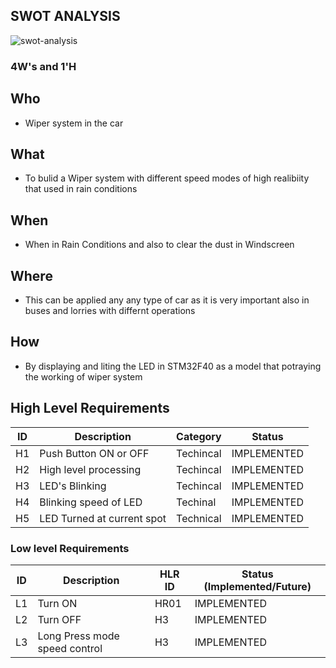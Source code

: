 ## SWOT ANALYSIS
![swot-analysis](https://user-images.githubusercontent.com/101088188/168222852-3e63806a-803b-4599-a58b-9c3a7624cd19.PNG)

### 4W&#39;s and 1&#39;H

## Who
*   Wiper system in the car 

## What
*   To bulid a Wiper system with different speed modes of high realibiity that used in rain conditions 

## When
*   When in Rain Conditions and also to clear the dust in Windscreen

## Where
*  This can be applied any any type of car as it is very important also in buses and lorries with differnt operations

## How
*   By displaying and liting the LED in STM32F40 as a model that potraying the working of wiper system

## High Level Requirements 
| ID | Description | Category | Status | 
| ----- | ----- | ------- | ---------|
| H1 |Push Button ON or OFF | Techincal | IMPLEMENTED | 
| H2 | High level processing| Techincal | IMPLEMENTED |
| H3 | LED's Blinking | Techincal | IMPLEMENTED |
| H4 | Blinking speed of LED | Techinal | IMPLEMENTED |
| H5 | LED Turned at current spot | Technical | IMPLEMENTED |


### Low level Requirements
 
| ID | Description | HLR ID | Status (Implemented/Future) |
| ------ | --------- | ------ | ----- |
|L1|Turn ON |HR01|IMPLEMENTED|
|L2| Turn OFF | H3|IMPLEMENTED|
|L3|Long Press mode speed control | H3 | IMPLEMENTED |

